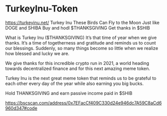 # TurkeyInu-Token
https://turkeyinu.net/
Turkey Inu
These Birds Can Fly to the Moon
Just like DOGE and SHIBA
Buy and hodl $THANKSGIVING
Get thanks in $SHIB


What is Turkey Inu
($THANKSGIVING)
It’s that time of year when we give thanks. It’s a time of togetherness and gratitude and reminds us to count our blessings. Suddenly, so many things become so little when we realize how blessed and lucky we are.

We give thanks for this incredible crypto run in 2021, a world heading towards decentralized finance and for this next amazing meme token.

Turkey Inu is the next great meme token that reminds us to be grateful to each other every day of the year while also earning you big bucks.

Hold THANKSGIVING and earn passive income paid in $SHIB

https://bscscan.com/address/0x7EFacCf409C330d24e946dc7A59C8aCd6960d347#code
